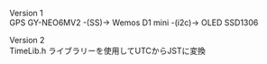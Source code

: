 Version 1 <br>
GPS GY-NEO6MV2  -(SS)-> Wemos D1 mini -(i2c)-> OLED SSD1306 <br>

Version 2 <br>
TimeLib.h ライブラリーを使用してUTCからJSTに変換 <br>
